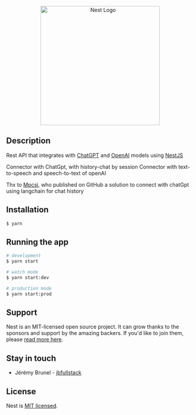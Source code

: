 <p align="center">
  <a href="https://youtu.be/_v1mKM0OQr4" target="blank"><img src="https://res.cloudinary.com/https-mpcsj-com/image/upload/v1673800345/My%20Projects/Youtube/MpcsjTechTips/Thumbnail1_lda8ff.jpg" width="320" alt="Nest Logo" /></a>
</p>

[circleci-image]: https://img.shields.io/circleci/build/github/nestjs/nest/master?token=abc123def456
[circleci-url]: https://circleci.com/gh/nestjs/nest

## Description

Rest API that integrates with [ChatGPT](http://chat.openai.com) and [OpenAI](http://openai.com) models using [NestJS](https://nestjs.com/)

Connector with ChatGpt, with history-chat by session
Connector with text-to-speech and speech-to-text of openAI

Thx to [Mpcsj](https://github.com/Mpcsj), who published on GitHub a solution to connect with chatGpt using langchain for chat history

## Installation

```bash
$ yarn
```

## Running the app

```bash
# development
$ yarn start

# watch mode
$ yarn start:dev

# production mode
$ yarn start:prod
```

## Support

Nest is an MIT-licensed open source project. It can grow thanks to the sponsors and support by the amazing backers. If you'd like to join them, please [read more here](https://docs.nestjs.com/support).

## Stay in touch

- Jérémy Brunel - [jbfullstack](https://github.com/jbfullstack)

## License

Nest is [MIT licensed](LICENSE).
